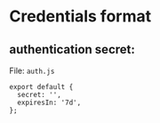 # Credentials format

## authentication secret:

File: `auth.js`

```
export default {
  secret: '',
  expiresIn: '7d',
};
```